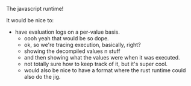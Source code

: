 
The javascript runtime!

It would be nice to:
- have evaluation logs on a per-value basis.
  - oooh yeah that would be so dope.
  - ok, so we're tracing execution, basically, right?
  - showing the decompiled values n stuff
  - and then showing what the values were when it was executed.
  - not totally sure how to keep track of it, but it's super cool.
  - would also be nice to have a format where the rust runtime could also do the jig.
